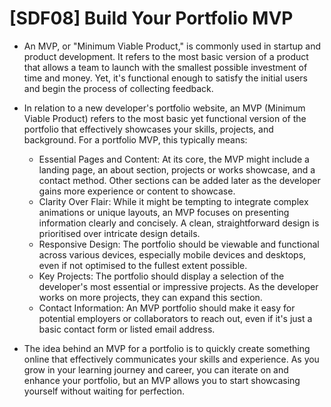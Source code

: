 # [SDF08] Build Your Portfolio MVP


* An MVP, or "Minimum Viable Product," is commonly used in startup and product development. It refers to the most basic version of a product that allows a team to launch with the smallest possible investment of time and money. Yet, it's functional enough to satisfy the initial users and begin the process of collecting feedback.

 

* In relation to a new developer's portfolio website, an MVP (Minimum Viable Product) refers to the most basic yet functional version of the portfolio that effectively showcases your skills, projects, and background. For a portfolio MVP, this typically means:

    * Essential Pages and Content: At its core, the MVP might include a landing page, an about section, projects or works showcase, and a contact method. Other sections can be added later as the developer gains more experience or content to showcase.
    * Clarity Over Flair: While it might be tempting to integrate complex animations or unique layouts, an MVP focuses on presenting information clearly and concisely. A clean, straightforward design is prioritised over intricate design details.
    * Responsive Design: The portfolio should be viewable and functional across various devices, especially mobile devices and desktops, even if not optimised to the fullest extent possible.
    * Key Projects: The portfolio should display a selection of the developer's most essential or impressive projects. As the developer works on more projects, they can expand this section.
    * Contact Information: An MVP portfolio should make it easy for potential employers or collaborators to reach out, even if it's just a basic contact form or listed email address.
 

* The idea behind an MVP for a portfolio is to quickly create something online that effectively communicates your skills and experience. As you grow in your learning journey and career, you can iterate on and enhance your portfolio, but an MVP allows you to start showcasing yourself without waiting for perfection.